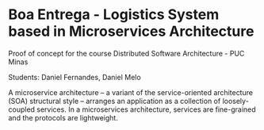 # Boa Entrega - Logistics System based in Microservices Architecture
Proof of concept for the course Distributed Software Architecture - PUC Minas

Students: Daniel Fernandes, Daniel Melo

A microservice architecture – a variant of the service-oriented architecture (SOA) structural style – arranges an application as a collection of loosely-coupled services. In a microservices architecture, services are fine-grained and the protocols are lightweight.
